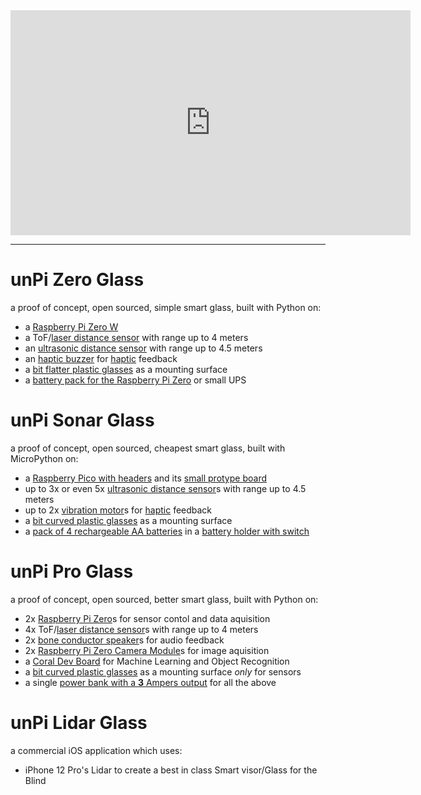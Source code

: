 <iframe src="https://player.vimeo.com/video/502333479" width="640" height="360" frameborder="0" allow="autoplay; fullscreen; picture-in-picture" allowfullscreen></iframe>

----

# unPi Zero Glass
a proof of concept, open sourced, simple smart glass, built with Python on:
- a [Raspberry Pi Zero W](https://www.raspberrypi.org/products/raspberry-pi-zero-w/)
- a ToF/[laser distance sensor](https://shop.pimoroni.com/products/vl53l1x-breakout) with range up to 4 meters
- an [ultrasonic distance sensor](https://shop.pimoroni.com/products/ultrasonic-distance-sensor-breakout) with range up to 4.5 meters
- an [haptic buzzer](https://shop.pimoroni.com/products/drv2605l-linear-actuator-haptic-breakout) for [haptic](https://en.wikipedia.org/wiki/Haptic_technology)  feedback
- a [bit flatter plastic glasses](https://www.amazon.de/gp/product/B00KM0QLCY/) as a mounting surface
- a [battery pack for the Raspberry Pi Zero](https://www.tindie.com/products/pisugar/pisugar2-battery-for-raspberry-pi-zero/) or small UPS

# unPi Sonar Glass
a proof of concept, open sourced, cheapest smart glass, built with MicroPython on:
- a [Raspberry Pico with headers](https://shop.pimoroni.com/products/raspberry-pi-pico?variant=32402092326995) and its [small protype board](https://shop.pimoroni.com/products/pico-proto)
- up to 3x or even 5x [ultrasonic distance sensor](https://shop.4tronix.co.uk/collections/sensors/products/hc-sr04p-low-voltage-ultrasonic-distance-sensor)s with range up to 4.5 meters
- up to 2x [vibration motor](https://shop.pimoroni.com/products/vibration-motor-11-6x4-6x4-8mm)s for [haptic](https://en.wikipedia.org/wiki/Haptic_technology) feedback
- a [bit curved plastic glasses](https://www.amazon.de/gp/product/B0865YXFWH/) as a mounting surface
- a [pack of 4 rechargeable AA batteries](https://www.amazon.de/-/en/Varta-rechargeable-battery-ready-silver-green/dp/B007FD5WIU/) in a [battery holder with switch](https://shop.pimoroni.com/products/4-x-aa-battery-holder-with-on-off-switch)

# unPi Pro Glass
a proof of concept, open sourced, better smart glass, built with Python on:
- 2x [Raspberry Pi Zero](https://www.raspberrypi.org/products/raspberry-pi-zero/)s for sensor contol and data aquisition
- 4x ToF/[laser distance sensor](https://shop.pimoroni.com/products/vl53l1x-breakout)s with range up to 4 meters
- 2x [bone conductor speaker](https://shop.pimoroni.com/products/adafruit-bone-conductor-transducer-with-wires-8-ohm-1-watt)s for audio feedback
- 2x [Raspberry Pi Zero Camera Module](https://shop.pimoroni.com/products/raspberry-pi-zero-camera-module?variant=37751082058)s for image aquisition
- a [Coral Dev Board](https://coral.ai/products/dev-board/) for Machine Learning and Object Recognition
- a [bit curved plastic glasses](https://www.amazon.de/gp/product/B0865YXFWH/) as a mounting surface _only_ for sensors
- a single [power bank with a **3** Ampers output](https://www.amazon.de/-/en/PowerCore-Essential-External-Delivery-Compatible-dp-B08LG2X98F/dp/B08LG2X98F/) for all the above

# unPi Lidar Glass
a commercial iOS application which uses:
- iPhone 12 Pro's Lidar to create a best in class Smart visor/Glass for the Blind
